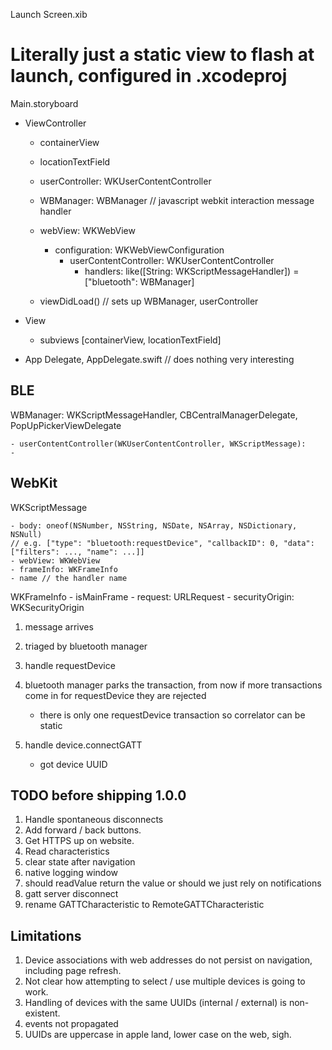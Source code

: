 Launch Screen.xib

# Literally just a static view to flash at launch, configured in .xcodeproj 

Main.storyboard

- ViewController

    - containerView
    - locationTextField
    - userController: WKUserContentController 
    - WBManager: WBManager // javascript webkit interaction message handler
    - webView: WKWebView
        - configuration: WKWebViewConfiguration
            - userContentController: WKUserContentController
                - handlers: like([String: WKScriptMessageHandler]) = ["bluetooth": WBManager]
  
    - viewDidLoad()
        // sets up WBManager, userController
    

- View
    - subviews [containerView, locationTextField]

- App Delegate, AppDelegate.swift // does nothing very interesting


## BLE

WBManager: WKScriptMessageHandler, CBCentralManagerDelegate, PopUpPickerViewDelegate

    - userContentController(WKUserContentController, WKScriptMessage):
    - 


## WebKit

WKScriptMessage

    - body: oneof(NSNumber, NSString, NSDate, NSArray, NSDictionary, NSNull)
    // e.g. ["type": "bluetooth:requestDevice", "callbackID": 0, "data": ["filters": ..., "name": ...]]
    - webView: WKWebView
    - frameInfo: WKFrameInfo
    - name // the handler name 



WKFrameInfo
    - isMainFrame
    - request: URLRequest
    - securityOrigin: WKSecurityOrigin


1. message arrives
2. triaged by bluetooth manager

1. handle requestDevice
2. bluetooth manager parks the transaction, from now if more transactions come in for requestDevice they are rejected
   - there is only one requestDevice transaction so correlator can be static

2. handle device.connectGATT
   - got device UUID



## TODO before shipping 1.0.0

1. Handle spontaneous disconnects
2. Add forward / back buttons.
3. Get HTTPS up on website.
4. Read characteristics
5. clear state after navigation
6. native logging window
7. should readValue return the value or should we just rely on notifications
8. gatt server disconnect
9. rename GATTCharacteristic to RemoteGATTCharacteristic

## Limitations

1. Device associations with web addresses do not persist on navigation, including page refresh.
2. Not clear how attempting to select / use multiple devices is going to work.
3. Handling of devices with the same UUIDs (internal / external) is non-existent.
4. events not propagated 
5. UUIDs are uppercase in apple land, lower case on the web, sigh.
